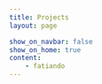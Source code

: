 ```yaml
---
title: Projects
layout: page

show_on_navbar: false
show_on_home: true
content:
    - fatiando
---
```

